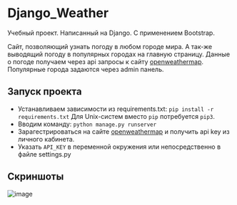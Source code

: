 # Django_Weather

Учебный проект. Написанный на Django. С применением Bootstrap.

Сайт, позволяющий узнать погоду в любом городе мира. А так-же выводящий погоду в популярных городах на главную страницу.
Данные о погоде получаем через api запросы к сайту [openweathermap](https://openweathermap.org/).
Популярные города задаются через admin панель.

## Запуск проекта
   - Устанавливаем зависимости из requirements.txt: `pip install -r requirements.txt` Для Unix-систем вместо `pip` потребуется `pip3`.
   - Вводим команду: `python manage.py runserver`
   - Зарагестрироваться на сайте [openweathermap](https://openweathermap.org/) и получить api key из личного кабинета. 
   - Указать `API_KEY` в переменной окружения или непосредственно в файле settings.py
## Скриншоты
![image](https://user-images.githubusercontent.com/84034483/191239324-97542eab-4a96-4382-90ea-5f1f589d4b8b.png)

